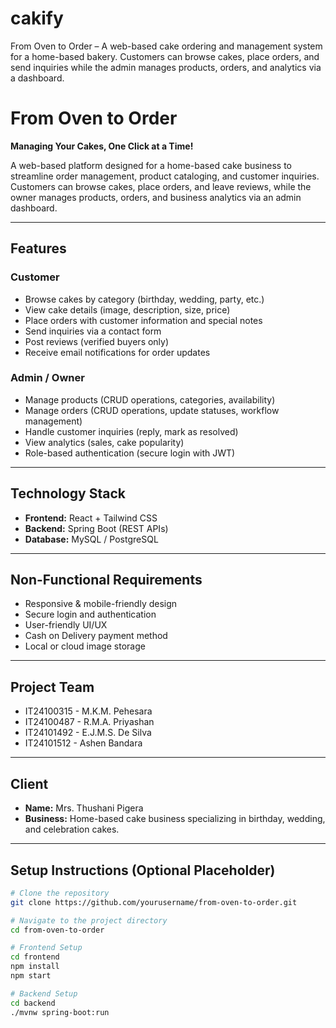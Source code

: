 # cakify
From Oven to Order – A web-based cake ordering and management system for a home-based bakery. Customers can browse cakes, place orders, and send inquiries while the admin manages products, orders, and analytics via a dashboard.


# From Oven to Order
**Managing Your Cakes, One Click at a Time!**

A web-based platform designed for a home-based cake business to streamline order management, product cataloging, and customer inquiries. Customers can browse cakes, place orders, and leave reviews, while the owner manages products, orders, and business analytics via an admin dashboard.

---

## Features

### Customer
- Browse cakes by category (birthday, wedding, party, etc.)
- View cake details (image, description, size, price)
- Place orders with customer information and special notes
- Send inquiries via a contact form
- Post reviews (verified buyers only)
- Receive email notifications for order updates

### Admin / Owner
- Manage products (CRUD operations, categories, availability)
- Manage orders (CRUD operations, update statuses, workflow management)
- Handle customer inquiries (reply, mark as resolved)
- View analytics (sales, cake popularity)
- Role-based authentication (secure login with JWT)

---

## Technology Stack
- **Frontend:** React + Tailwind CSS
- **Backend:** Spring Boot (REST APIs)
- **Database:** MySQL / PostgreSQL

---

## Non-Functional Requirements
- Responsive & mobile-friendly design
- Secure login and authentication
- User-friendly UI/UX
- Cash on Delivery payment method
- Local or cloud image storage

---

## Project Team
- IT24100315 - M.K.M. Pehesara
- IT24100487 - R.M.A. Priyashan
- IT24101492 - E.J.M.S. De Silva
- IT24101512 - Ashen Bandara

---

## Client
- **Name:** Mrs. Thushani Pigera  
- **Business:** Home-based cake business specializing in birthday, wedding, and celebration cakes.

---

## Setup Instructions (Optional Placeholder)
```bash
# Clone the repository
git clone https://github.com/yourusername/from-oven-to-order.git

# Navigate to the project directory
cd from-oven-to-order

# Frontend Setup
cd frontend
npm install
npm start

# Backend Setup
cd backend
./mvnw spring-boot:run
